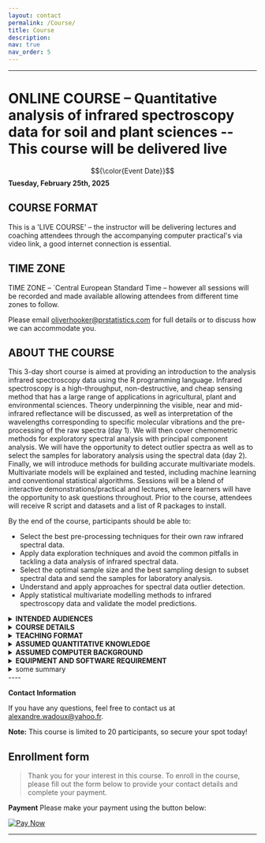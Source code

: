 ```yaml
---
layout: contact
permalink: /Course/
title: Course
description: 
nav: true
nav_order: 5
---
```


----
# ONLINE COURSE – Quantitative analysis of infrared spectroscopy data for soil and plant sciences -- This course will be delivered live

$${\color{Event Date}}$$
**Tuesday, February 25th, 2025**

## COURSE FORMAT
This is a  'LIVE COURSE' – the instructor will be delivering lectures and coaching attendees through the accompanying computer practical's via video link, a good internet connection is essential.

## TIME ZONE
TIME ZONE – `Central European Standard Time – however all sessions will be recorded and made available allowing attendees from different time zones to follow.

Please email oliverhooker@prstatistics.com for full details or to discuss how we can accommodate you.

## ABOUT THE COURSE

This 3-day short course is aimed at providing an introduction to the analysis infrared spectroscopy data using the R programming language. Infrared spectroscopy is a high-throughput, non-destructive, and cheap sensing method that has a large range of applications in agricultural, plant and environmental sciences. Theory underpinning the visible, near and mid-infrared reflectance will be discussed, as well as interpretation of the wavelengths corresponding to specific molecular vibrations and the pre-processing of the raw spectra (day 1). We will then cover chemometric methods for exploratory spectral analysis with principal component analysis. We will have the opportunity to detect outlier spectra as well as to select the samples for laboratory analysis using the spectral data (day 2).  Finally, we will introduce methods for building accurate multivariate models. Multivariate models will be explained and tested, including machine learning and conventional statistical algorithms. Sessions will be a blend of interactive demonstrations/practical and lectures, where learners will have the opportunity to ask questions throughout. Prior to the course, attendees will receive R script and datasets and a list of R packages to install.

By the end of the course, participants should be able to:

* Select the best pre-processing techniques for their own raw infrared spectral data.
* Apply data exploration techniques and avoid the common pitfalls in tackling a data analysis of infrared spectral data.
* Select the optimal sample size and the best sampling design to subset spectral data and send the samples for laboratory analysis.
* Understand and apply approaches for spectral data outlier detection.
* Apply statistical multivariate modelling methods to infrared spectroscopy data and validate the model predictions.

<details>
<summary><b>INTENDED AUDIENCES</b></summary>
	<pre style="background: #d6d2d2;color:black;
            padding:5px; font-size: 14px;">
this is a test 
- another test
- another test </pre>
</details>

<details>
<summary><b>COURSE DETAILS</b></summary>
	<pre style="background: #d6d2d2;color:black;
            padding:5px; font-size: 14px;">
this is a test 
- another test
- another test </pre>
</details>

<details>
<summary><b>TEACHING FORMAT</b></summary>
	<pre style="background: #d6d2d2;color:black;
            padding:5px; font-size: 14px;">
this is a test 
- another test
- another test </pre>
</details>

<details>
<summary><b>ASSUMED QUANTITATIVE KNOWLEDGE</b></summary>
	<pre style="background: #d6d2d2;color:black;
            padding:5px; font-size: 14px;">
this is a test 
- another test
- another test </pre>
</details>

<details>
<summary><b>ASSUMED COMPUTER BACKGROUND</b></summary>
	<pre style="background: #d6d2d2;color:black;
            padding:5px; font-size: 14px;">
this is a test 
- another test
- another test </pre>
</details>

<details>
<summary><b>EQUIPMENT AND SOFTWARE REQUIREMENT</b></summary>
	<pre style="background: #d6d2d2;color:black;
            padding:5px; font-size: 14px;">
this is a test 
- another test
- another test </pre>
</details>


<details>
<summary>some summary</summary>
A list
- Another list item
- another
	- Another list item

</details>
----

**Contact Information**

If you have any questions, feel free to contact us at [alexandre.wadoux@yahoo.fr](mailto:alexandre.wadoux@yahoo.fr).

**Note:** This course is limited to 20 participants, so secure your spot today!

## Enrollment form

> Thank you for your interest in this course. To enroll in the course, please fill out the form below to provide your contact details and complete your payment.

**Payment**
Please make your payment using the button below:

[![Pay Now](https://via.placeholder.com/150x50?text=Pay+Now)](https://www.nature.com/articles/s41598-021-85639-y)



---
